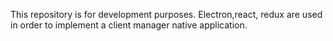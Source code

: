 This repository is for development purposes. Electron,react, redux are used in order to implement a client manager native application.